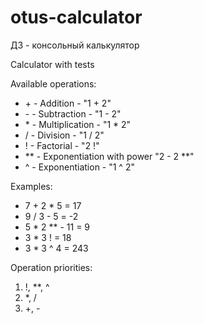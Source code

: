 # otus-calculator

ДЗ - консольный калькулятор

Calculator with tests

Available operations:

- \+ - Addition - "1 + 2"
- \- - Subtraction - "1 - 2"
- \* - Multiplication - "1 \* 2"
- / - Division - "1 / 2"
- ! - Factorial - "2 !"
- \*\* - Exponentiation with power "2 - 2 \*\*"
- ^ - Exponentiation - "1 ^ 2"

Examples:

- 7 + 2 \* 5 = 17
- 9 / 3 - 5 = -2
- 5 \* 2 \*\* - 11 = 9
- 3 \* 3 ! = 18
- 3 \* 3 ^ 4 = 243

Operation priorities:

1. !, \*\*, ^
2. \*, /
3. +, -
